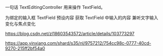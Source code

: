 一句话 TextEditingController 用来操作 TextField。

为绑定的输入框 TextField 预设内容
获取 TextField 中输入的内容
兼听文字输入变化与焦点变化


https://blog.csdn.net/zl18603543572/article/details/103773297

https://app.yinxiang.com/shard/s35/nl/9757212/754cc98c-0777-40cd-9270-215ff2bf54a0